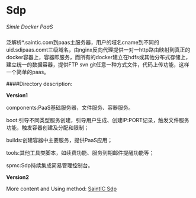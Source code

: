 # Sdp
*Simle Docker PaaS*

###
泛解析*.saintic.com到paas主服务器，用户的域名cname到不同的uid.sdipaas.comt三级域名，由nginx反向代理提供一对一http路由映射到真正的docker容器上，容器即服务，而所有的docker建立在hdfs或其他分布式存储上，建立统一的数据容器，提供FTP svn git任意一种方式文件，代码上传功能，这样一个简单的paas。

####Directory description:

**Version1**

components:PaaS基础服务器，文件服务、容器服务。

boot:引导不同类型服务创建，引导用户生成、创建IP:PORT记录，触发文件服务功能，触发容器创建及分配和限制；

builds:创建容器中主要服务，提供PaaS应用；

tools:其他工具类脚本，如续费功能、服务到期邮件提醒功能等；

spmc:Sdp持续集成简易管理控制台。


**Version2**


More content and Using method: [SaintIC Sdp](https://saintic.com/sdp)
